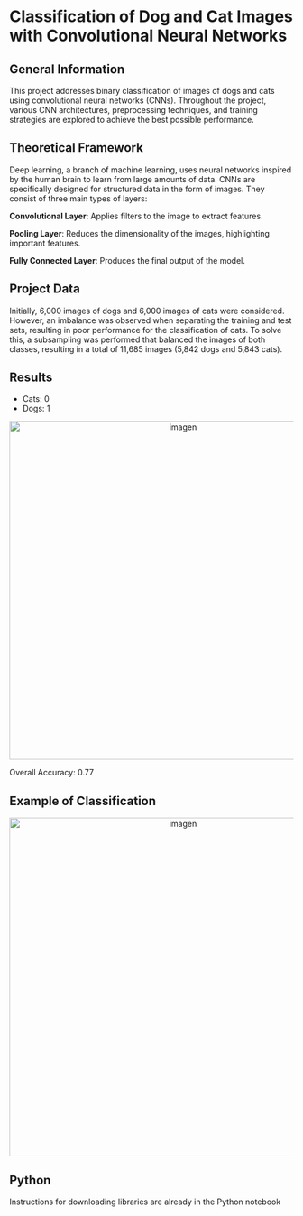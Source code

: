 # Classification of Dog and Cat Images with Convolutional Neural Networks

## General Information
This project addresses binary classification of images of dogs and cats using convolutional neural networks (CNNs). Throughout the project, various CNN architectures, preprocessing techniques, and training strategies are explored to achieve the best possible performance.

## Theoretical Framework
Deep learning, a branch of machine learning, uses neural networks inspired by the human brain to learn from large amounts of data. CNNs are specifically designed for structured data in the form of images. They consist of three main types of layers:

**Convolutional Layer**: Applies filters to the image to extract features.

**Pooling Layer**: Reduces the dimensionality of the images, highlighting important features.

**Fully Connected Layer**: Produces the final output of the model.

## Project Data
Initially, 6,000 images of dogs and 6,000 images of cats were considered. However, an imbalance was observed when separating the training and test sets, resulting in poor performance for the classification of cats. To solve this, a subsampling was performed that balanced the images of both classes, resulting in a total of 11,685 images (5,842 dogs and 5,843 cats).

## Results
* Cats: 0
* Dogs: 1
<p align="center">
  <img src="https://github.com/user-attachments/assets/cff03a37-787a-4664-bbd5-5ab0819b407f" alt="imagen" width="600">
</p>

Overall Accuracy: 0.77

## Example of Classification
<p align="center">
  <img src="https://github.com/user-attachments/assets/92b6f0af-b534-4c2c-b233-a2ea49318269" alt="imagen" width="600">
</p>

## Python
Instructions for downloading libraries are already in the Python notebook
